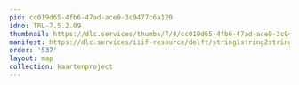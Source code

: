 ```yaml
---
pid: cc019d65-4fb6-47ad-ace9-3c9477c6a120
idno: TRL-7.5.2.09
thumbnail: https://dlc.services/thumbs/7/4/cc019d65-4fb6-47ad-ace9-3c9477c6a120/full/400,339/0/default.jpg
manifest: https://dlc.services/iiif-resource/delft/string1string2string3/kaartenproject-2007/TRL-7.5.2.09
order: '537'
layout: map
collection: kaartenproject
---
```

